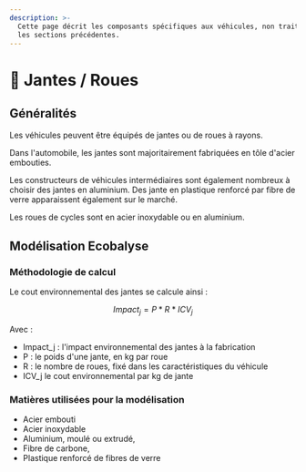 ```yaml
---
description: >-
  Cette page décrit les composants spécifiques aux véhicules, non traités dans
  les sections précédentes.
---
```


# 🛞 Jantes / Roues

## Généralités

Les véhicules peuvent être équipés de jantes ou de roues à rayons.

Dans l'automobile, les jantes sont majoritairement fabriquées en tôle d'acier embouties.&#x20;

Les constructeurs de véhicules intermédiaires sont également nombreux à choisir des jantes en aluminium. Des jante en plastique renforcé par fibre de verre apparaissent également sur le marché.

Les roues de cycles sont en acier inoxydable ou en aluminium.

## Modélisation Ecobalyse

### Méthodologie de calcul <a href="#methodologie-de-calcul" id="methodologie-de-calcul"></a>

Le cout environnemental des jantes se calcule ainsi :

$$
Impact_j=P*R*ICV_j
$$

Avec :

* Impact\_j : l'impact environnemental des jantes à la fabrication
* P : le poids d'une jante, en kg par roue
* R : le nombre de roues, fixé dans les caractéristiques du véhicule
* ICV\_j le cout environnemental par kg de jante

### Matières utilisées pour la modélisation

* Acier embouti
* Acier inoxydable
* Aluminium, moulé ou extrudé,
* Fibre de carbone,
* Plastique renforcé de fibres de verre

